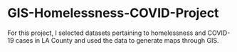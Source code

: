 # GIS-Homelessness-COVID-Project

For this project, I selected datasets pertaining to homelessness and COVID-19 cases in LA County and used the data to generate maps through GIS.
